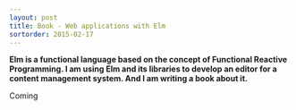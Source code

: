 ```yaml
---
layout: post
title: Book - Web applications with Elm
sortorder: 2015-02-17
---
```


**Elm is a functional language based on the concept of Functional Reactive Programming.  I am using Elm and its libraries to develop an editor for a content management system. And I am writing a book about it.**

Coming
